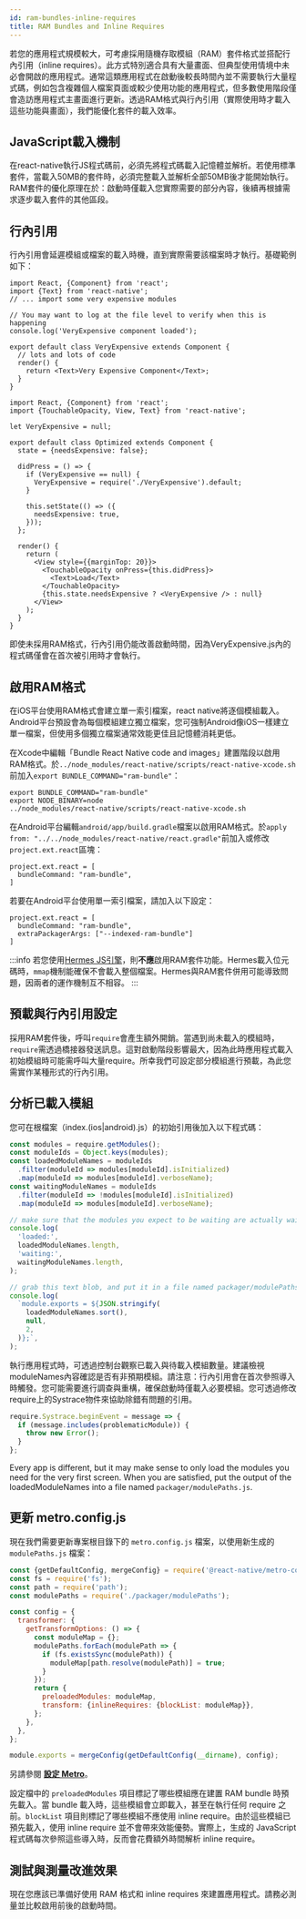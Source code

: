 ```yaml
---
id: ram-bundles-inline-requires
title: RAM Bundles and Inline Requires
---
```


若您的應用程式規模較大，可考慮採用隨機存取模組（RAM）套件格式並搭配行內引用（inline requires）。此方式特別適合具有大量畫面、但典型使用情境中未必會開啟的應用程式。通常這類應用程式在啟動後較長時間內並不需要執行大量程式碼，例如包含複雜個人檔案頁面或較少使用功能的應用程式，但多數使用階段僅會造訪應用程式主畫面進行更新。透過RAM格式與行內引用（實際使用時才載入這些功能與畫面），我們能優化套件的載入效率。

## JavaScript載入機制

在react-native執行JS程式碼前，必須先將程式碼載入記憶體並解析。若使用標準套件，當載入50MB的套件時，必須完整載入並解析全部50MB後才能開始執行。RAM套件的優化原理在於：啟動時僅載入您實際需要的部分內容，後續再根據需求逐步載入套件的其他區段。

## 行內引用

行內引用會延遲模組或檔案的載入時機，直到實際需要該檔案時才執行。基礎範例如下：

```tsx title="VeryExpensive.tsx"
import React, {Component} from 'react';
import {Text} from 'react-native';
// ... import some very expensive modules

// You may want to log at the file level to verify when this is happening
console.log('VeryExpensive component loaded');

export default class VeryExpensive extends Component {
  // lots and lots of code
  render() {
    return <Text>Very Expensive Component</Text>;
  }
}
```

```tsx title="Optimized.tsx"
import React, {Component} from 'react';
import {TouchableOpacity, View, Text} from 'react-native';

let VeryExpensive = null;

export default class Optimized extends Component {
  state = {needsExpensive: false};

  didPress = () => {
    if (VeryExpensive == null) {
      VeryExpensive = require('./VeryExpensive').default;
    }

    this.setState(() => ({
      needsExpensive: true,
    }));
  };

  render() {
    return (
      <View style={{marginTop: 20}}>
        <TouchableOpacity onPress={this.didPress}>
          <Text>Load</Text>
        </TouchableOpacity>
        {this.state.needsExpensive ? <VeryExpensive /> : null}
      </View>
    );
  }
}
```

即使未採用RAM格式，行內引用仍能改善啟動時間，因為VeryExpensive.js內的程式碼僅會在首次被引用時才會執行。

## 啟用RAM格式

在iOS平台使用RAM格式會建立單一索引檔案，react native將逐個模組載入。Android平台預設會為每個模組建立獨立檔案，您可強制Android像iOS一樣建立單一檔案，但使用多個獨立檔案通常效能更佳且記憶體消耗更低。

在Xcode中編輯「Bundle React Native code and images」建置階段以啟用RAM格式。於`../node_modules/react-native/scripts/react-native-xcode.sh`前加入`export BUNDLE_COMMAND="ram-bundle"`：

```
export BUNDLE_COMMAND="ram-bundle"
export NODE_BINARY=node
../node_modules/react-native/scripts/react-native-xcode.sh
```

在Android平台編輯`android/app/build.gradle`檔案以啟用RAM格式。於`apply from: "../../node_modules/react-native/react.gradle"`前加入或修改`project.ext.react`區塊：

```
project.ext.react = [
  bundleCommand: "ram-bundle",
]
```

若要在Android平台使用單一索引檔案，請加入以下設定：

```
project.ext.react = [
  bundleCommand: "ram-bundle",
  extraPackagerArgs: ["--indexed-ram-bundle"]
]
```

:::info
若您使用[Hermes JS引擎](https://github.com/facebook/hermes)，則**不應**啟用RAM套件功能。Hermes載入位元碼時，`mmap`機制能確保不會載入整個檔案。Hermes與RAM套件併用可能導致問題，因兩者的運作機制互不相容。
:::

## 預載與行內引用設定

採用RAM套件後，呼叫`require`會產生額外開銷。當遇到尚未載入的模組時，`require`需透過橋接器發送訊息。這對啟動階段影響最大，因為此時應用程式載入初始模組時可能需呼叫大量require。所幸我們可設定部分模組進行預載，為此您需實作某種形式的行內引用。

## 分析已載入模組

您可在根檔案（index.(ios|android).js）的初始引用後加入以下程式碼：

```js
const modules = require.getModules();
const moduleIds = Object.keys(modules);
const loadedModuleNames = moduleIds
  .filter(moduleId => modules[moduleId].isInitialized)
  .map(moduleId => modules[moduleId].verboseName);
const waitingModuleNames = moduleIds
  .filter(moduleId => !modules[moduleId].isInitialized)
  .map(moduleId => modules[moduleId].verboseName);

// make sure that the modules you expect to be waiting are actually waiting
console.log(
  'loaded:',
  loadedModuleNames.length,
  'waiting:',
  waitingModuleNames.length,
);

// grab this text blob, and put it in a file named packager/modulePaths.js
console.log(
  `module.exports = ${JSON.stringify(
    loadedModuleNames.sort(),
    null,
    2,
  )};`,
);
```

執行應用程式時，可透過控制台觀察已載入與待載入模組數量。建議檢視moduleNames內容確認是否有非預期模組。請注意：行內引用會在首次參照導入時觸發。您可能需要進行調查與重構，確保啟動時僅載入必要模組。您可透過修改require上的Systrace物件來協助除錯有問題的引用。

```js
require.Systrace.beginEvent = message => {
  if (message.includes(problematicModule)) {
    throw new Error();
  }
};
```

Every app is different, but it may make sense to only load the modules you need for the very first screen. When you are satisfied, put the output of the loadedModuleNames into a file named `packager/modulePaths.js`.

## 更新 metro.config.js

現在我們需要更新專案根目錄下的 `metro.config.js` 檔案，以使用新生成的 `modulePaths.js` 檔案：

<!-- prettier-ignore -->

```js
const {getDefaultConfig, mergeConfig} = require('@react-native/metro-config');
const fs = require('fs');
const path = require('path');
const modulePaths = require('./packager/modulePaths');

const config = {
  transformer: {
    getTransformOptions: () => {
      const moduleMap = {};
      modulePaths.forEach(modulePath => {
        if (fs.existsSync(modulePath)) {
          moduleMap[path.resolve(modulePath)] = true;
        }
      });
      return {
        preloadedModules: moduleMap,
        transform: {inlineRequires: {blockList: moduleMap}},
      };
    },
  },
};

module.exports = mergeConfig(getDefaultConfig(__dirname), config);
```

另請參閱 [**設定 Metro**](/docs/metro#configuring-metro)。

設定檔中的 `preloadedModules` 項目標記了哪些模組應在建置 RAM bundle 時預先載入。當 bundle 載入時，這些模組會立即載入，甚至在執行任何 require 之前。`blockList` 項目則標記了哪些模組不應使用 inline require。由於這些模組已預先載入，使用 inline require 並不會帶來效能優勢。實際上，生成的 JavaScript 程式碼每次參照這些導入時，反而會花費額外時間解析 inline require。

## 測試與測量改進效果

現在您應該已準備好使用 RAM 格式和 inline requires 來建置應用程式。請務必測量並比較啟用前後的啟動時間。